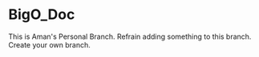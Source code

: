# BigO_Doc
This is Aman's Personal Branch. Refrain adding something to this branch. Create your own branch. 
